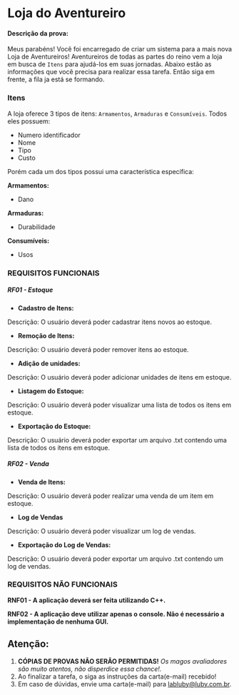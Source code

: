 # Loja do Aventureiro

#### Descrição da prova:

Meus parabéns! Você foi encarregado de criar um sistema para a mais nova Loja de Aventureiros! Aventureiros de todas as
partes do reino vem a loja em busca de `Itens` para ajudá-los em suas jornadas. Abaixo estão as informações que você precisa
para realizar essa tarefa. Então siga em frente, a fila ja está se formando.

### Itens

A loja oferece 3 tipos de itens: `Armamentos`, `Armaduras` e `Consumíveis`. Todos eles possuem:
- Numero identificador
- Nome
- Tipo
- Custo

Porém cada um dos tipos possui uma característica específica:

**Armamentos:**
- Dano

**Armaduras:**
- Durabilidade

**Consumíveis:**
- Usos


### **REQUISITOS FUNCIONAIS**

##### **RF01 -** Estoque

- **Cadastro de Itens:**

Descrição: O usuário deverá poder cadastrar itens novos ao estoque.

- **Remoção de Itens:**

Descrição: O usuário deverá poder remover itens ao estoque.

- **Adição de unidades:**

Descrição: O usuário deverá poder adicionar unidades de itens em estoque.

- **Listagem do Estoque:**

Descrição: O usuário deverá poder visualizar uma lista de todos os itens em estoque.

- **Exportação do Estoque:**

Descrição: O usuário deverá poder exportar um arquivo .txt contendo uma lista de todos os itens em estoque.

##### RF02 - Venda

- **Venda de Itens:**

Descrição: O usuário deverá poder realizar uma venda de um item em estoque.

- **Log de Vendas**

Descrição: O usuário deverá poder visualizar um log de vendas.

- **Exportação do Log de Vendas:**

Descrição: O usuário deverá poder exportar um arquivo .txt contendo um log de vendas.

### REQUISITOS NÃO FUNCIONAIS

**RNF01 - A aplicação deverá ser feita utilizando C++.**

**RNF02 - A aplicação deve utilizar apenas o console. Não é necessário a implementação de nenhuma GUI.**


## **Atenção:**
1. **CÓPIAS DE PROVAS NÃO SERÃO PERMITIDAS!** _Os magos avaliadores são muito atentos, não disperdice essa chance!._
2. Ao finalizar a tarefa, o siga as instruções da carta(e-mail) recebido!
3. Em caso de dúvidas, envie uma carta(e-mail) para labluby@luby.com.br.